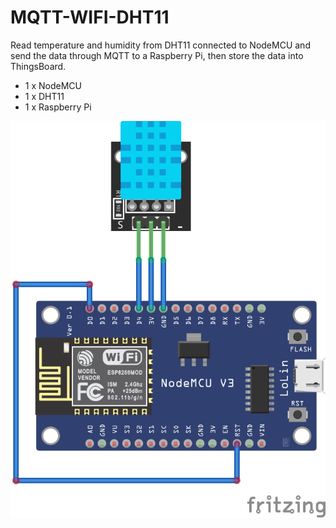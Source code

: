 # MQTT-WIFI-DHT11

Read temperature and humidity from DHT11 connected to NodeMCU and send the data through MQTT to a Raspberry Pi, then store the data into ThingsBoard.

- 1 x NodeMCU
- 1 x DHT11
- 1 x Raspberry Pi

![diagram.png](diagram.png)

